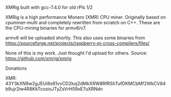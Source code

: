 XMRig built with gcc-7.4.0 for old rPIs 1/2

XMRig is a high performance Monero (XMR) CPU miner. Originally based on cpuminer-multi and completely rewritten from scratch on C++.
These are the CPU-mining binaries for armv6/v7.

armv6 will be uploaded shortly.
This also uses some binaries from https://sourceforge.net/projects/raspberry-pi-cross-compilers/files/

None of this is my work. Just thought I'd upload for others.
Source:
https://github.com/xmrig/xmrig

Donations

XMR: 43Y3kXN9w2gJEUi8s61vvCD2kxj2dMkXRW8RfRShTufDKMCbMf2WkCV84b9ujr2iw4R8KkTcosioJTyZsVrH59xE7uXRNdn
